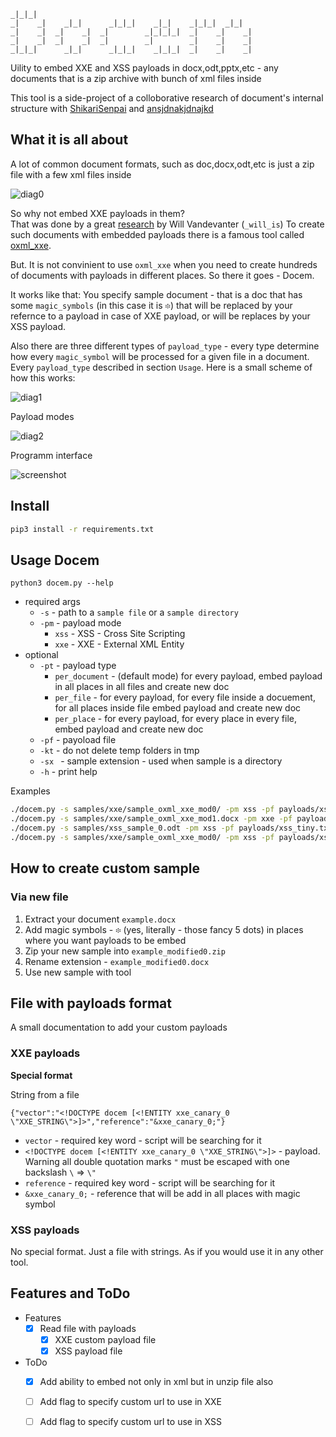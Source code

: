 
```
_|_|_|                                                  
_|    _|    _|_|      _|_|_|    _|_|    _|_|_|  _|_|    
_|    _|  _|    _|  _|        _|_|_|_|  _|    _|    _|  
_|    _|  _|    _|  _|        _|        _|    _|    _|  
_|_|_|      _|_|      _|_|_|    _|_|_|  _|    _|    _|
```


Uility to embed XXE and XSS payloads in docx,odt,pptx,etc - any documents that is a zip archive with bunch of xml files inside

This tool is a side-project of a colloborative research of document's internal structure with [ShikariSenpai](https://twitter.com/ShikariSenpai) and [ansjdnakjdnajkd](https://twitter.com/ansjdnakjdnajkd) 


## What it is all about

A lot of common document formats, such as doc,docx,odt,etc is just a zip file with a few xml files inside 

![diag0](https://github.com/whitel1st/docem/blob/master/pics/diag0.png "diag0")

So why not embed XXE payloads in them?  
That was done by a great [research](http://oxmlxxe.github.io/reveal.js/slides.html#/) by Will Vandevanter (`_will_is`)
To create such documents with embedded payloads there is a famous tool called [oxml_xxe](https://github.com/BuffaloWill/oxml_xxe). 

But. It is not convinient to use `oxml_xxe` when you need to create hundreds of documents with payloads in different places.
So there it goes - Docem.

It works like that: You specify sample document - that is a doc that has some `magic_symbols` (in this case it is `፨`)  that will be replaced by your refernce to a payload in case of XXE payload, or will be replaces by your XSS payload.

Also there are three different types of `payload_type` - every type determine how every `magic_symbol` will be processed for a given file in a document.
Every `payload_type` described in section `Usage`.
Here is a small scheme of how this works:

![diag1](https://github.com/whitel1st/docem/blob/master/pics/diag1.png "diag1")

Payload modes

![diag2](https://github.com/whitel1st/docem/blob/master/pics/diag2.png "diag1")

Programm interface

![screenshot](https://github.com/whitel1st/docem/blob/master/pics/screenshot.png "screenshot")


## Install 

```bash
pip3 install -r requirements.txt
```

## Usage Docem

```
python3 docem.py --help
```

- required args
	- `-s` - path to a `sample file` or a `sample directory`
	- `-pm` - payload mode
		- `xss` - XSS - Cross Site Scripting 
		- `xxe` - XXE - External XML Entity 
- optional
	- `-pt` - payload type
		- `per_document` - (default mode) for every payload, embed payload in all places in all files and create new doc
		- `per_file` - for every payload, for every file inside a docuement, for all places inside file embed payload and create new doc
		- `per_place` - for every payload, for every place in every file, embed payload and create new doc
	- `-pf` - payoload file
	- `-kt` - do not delete temp folders in tmp 
	- `-sx ` - sample extension - used when sample is a directory
	- `-h` - print help

Examples 
```bash
./docem.py -s samples/xxe/sample_oxml_xxe_mod0/ -pm xss -pf payloads/xss_all.txt -pt per_document -kt -sx docx
./docem.py -s samples/xxe/sample_oxml_xxe_mod1.docx -pm xxe -pf payloads/xxe_special_2.txt -kt -pt per_place
./docem.py -s samples/xss_sample_0.odt -pm xss -pf payloads/xss_tiny.txt -pm per_place
./docem.py -s samples/xxe/sample_oxml_xxe_mod0/ -pm xss -pf payloads/xss_all.txt -pt per_file -kt -sx docx
```


## How to create custom sample

### Via new file

1. Extract your document `example.docx`
2. Add magic symbols - `፨` (yes, literally - those fancy 5 dots) in places where you want payloads to be embed
3. Zip your new sample into `example_modified0.zip`
4. Rename extension - `example_modified0.docx`
5. Use new sample with tool

## File with payloads format

A small documentation to add your custom payloads

### XXE payloads

**Special format**

String from a file

`{"vector":"<!DOCTYPE docem [<!ENTITY xxe_canary_0 \"XXE_STRING\">]>","reference":"&xxe_canary_0;"}`

- `vector` - required key word - script will be searching for it 
- `<!DOCTYPE docem [<!ENTITY xxe_canary_0 \"XXE_STRING\">]>` - payload. Warning all double quotation marks `"` must be escaped with one backslash `\` => `\"`
- `reference` - required key word - script will be searching for it 
- `&xxe_canary_0;` - reference that will be add in all places with magic symbol 

### XSS payloads

No special format.
Just a file with strings. As if you would use it in any other tool.

## Features and ToDo

- Features
	- [x] Read file with payloads
		- [x] XXE custom payload file
		- [x] XSS payload file
- ToDo
	- [x] Add ability to embed not only in xml but in unzip file also
	- [ ] Add flag to specify custom url to use in XXE
	- [ ] Add flag to specify custom url to use in XSS

